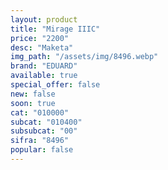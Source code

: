 ```yaml
---
layout: product
title: "Mirage IIIC"
price: "2200" 
desc: "Maketa"
img_path: "/assets/img/8496.webp"
brand: "EDUARD"
available: true
special_offer: false
new: false
soon: true
cat: "010000"
subcat: "010400"
subsubcat: "00"
sifra: "8496"
popular: false
---
```


